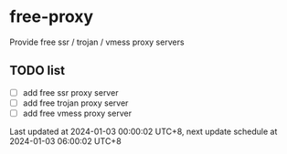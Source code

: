 
# free-proxy
Provide free ssr / trojan / vmess proxy servers


## TODO list
- [ ] add free ssr proxy server
- [ ] add free trojan proxy server
- [ ] add free vmess proxy server

Last updated at 2024-01-03 00:00:02 UTC+8, next update schedule at 2024-01-03 06:00:02 UTC+8

